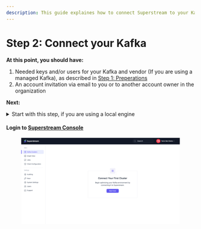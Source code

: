 ```yaml
---
description: This guide explaines how to connect Superstream to your Kafka cluster/s
---
```


# Step 2: Connect your Kafka

**At this point, you should have:**

1. Needed keys and/or users for your Kafka and vendor (If you are using a managed Kafka), as described in [Step 1: Preperations](step-1-preperations.md)
2. An account invitation via email to you or to another account owner in the organization

**Next:**

<details>

<summary>Start with this step, if you are using a local engine</summary>

## Overview

### The Superstream chart will deploy the following pods:

* 2 Superstream engines
* 2 Superstream auto-scaler instances
* 3 NATS brokers
* 1 Superstream syslog adapter
* 1 Telegraf agent for monitoring

\*It is highly recommended to deploy one engine per environment (dev, staging, prod)\*

### Engine deployment without TLS (Default)

#### 1. Configure Environment Tokens

Create a `custom_values.yaml` file and edit the relevant values (An example can be found [here](https://github.com/superstreamlabs/superstream-engine/blob/master/charts/superstream/custom_values.yaml))

`superstreamAccountId`: Access it via the SSM Console by selecting your profile icon in the top-right corner.

`superstreamActivationToken`: Access it via the SSM Console by selecting your profile icon in the top-right corner.

Example `custom_values.yaml` file:

```yaml
############################################################
# GLOBAL configuration for Superstream Engine
############################################################
global:
  engineName: ""               # Define the superstream engine name within 32 characters, excluding '.', and using only lowercase letters, numbers, '-', and '_'.
  superstreamAccountId: ""                 # Provide the account ID associated with the deployment, which could be used for identifying resources or configurations tied to a specific account.
  superstreamActivationToken: ""           # Enter the activation token required for services or resources that need an initial token for activation or authentication.
  skipLocalAuthentication: true
############################################################
# NATS config
############################################################
# NATS HA Deployment. Default "true"
nats:
  config:
    cluster:
      enabled: true
# NATS storageClass configuration. Default is blank "".
    jetstream:
      fileStore:
        pvc:
          storageClassName: ""
    nats:
      port: 4222
      tls:
        enabled: false
        # set secretName in order to mount an existing secret to dir
        secretName: ""
        localCa:
          enabled: false
          secretName: ""          
############################################################
# Kafka Autoscaler config
############################################################
# Optional service to automatically scale the Kafka cluster up/down based on CPU and memory metrics  
autoScaler:
  enabled: true
```

#### 2. Deploy

1. Go to the `custom_values.yaml` directory and run:

{% code overflow="wrap" lineNumbers="true" %}
```bash
helm repo add superstream https://k8s.superstream.ai/ --force-update && helm install superstream superstream/superstream -f custom_values.yaml --create-namespace --namespace superstream --wait
```
{% endcode %}

Deployment verification:

{% code lineNumbers="true" %}
```bash
helm list
```
{% endcode %}

#### 3. <mark style="color:purple;">\*Optional\*</mark> Expose (When Client connectivity is needed. Not a mandatory requirement)

For client connectivity from outside the Kubernetes environment being used, it is necessary to expose the Superstream engine on port 4222 outside of the Kubernetes cluster where Superstream is deployed.

Here is an example YAML file to illustrate the required `service` configuration:

```yaml
apiVersion: v1
kind: Service
metadata:
  name: superstream-host-external
  annotations:
    service.beta.kubernetes.io/aws-load-balancer-type: external
    service.beta.kubernetes.io/aws-load-balancer-nlb-target-type: ip
    service.beta.kubernetes.io/aws-load-balancer-scheme: internet-facing
    service.beta.kubernetes.io/aws-load-balancer-name: superstream-host-external
spec:
  ports:
  - name: superstream-host-external
    port: 4222
    protocol: TCP
    targetPort: 4222
  selector:
    app.kubernetes.io/component: nats
    app.kubernetes.io/instance: nats
    app.kubernetes.io/name: nats
  type: LoadBalancer
```

### Engine deployment with TLS

This guide provides step-by-step instructions for deploying the Superstream Engine with TLS-enabled NATS. The setup includes creating necessary secrets, configuring trust for CA certificates, and aligning Helm chart values for deployment.

**Prerequisites**

1. **TLS Certificate Files**: Ensure you have the `tls.crt` and `tls.key` files for securing NATS communication.
2. **Trusted CA Certificates**: Prepare a `ca-certificates.crt` file that includes the trusted CA certificates for the data plane applications.

### **1. Create the TLS Secret for NATS**

Create a Kubernetes TLS secret in the `superstream` namespace using the provided `tls.crt` and `tls.key` files:

{% code overflow="wrap" %}
```bash
kubectl create secret tls superstream-nats-tls --cert=tls.crt --key=tls.key -n superstream
```
{% endcode %}

This secret secures NATS communication with TLS.

### **2. Create the Trusted CA Secret**

Create a generic Kubernetes secret to store the trusted CA certificates for data plane applications:

{% code overflow="wrap" %}
```bash
kubectl create secret generic nats-ca --from-file=ca-certificates.crt=./ca-certificates.crt -n superstream
```
{% endcode %}

This secret ensures that the applications trust the required CA.

### **3. Update the Helm Chart**

To integrate the secrets into the Superstream Engine deployment, update the Helm chart’s `custom_values.yaml` file. Here is an example configuration:

{% code lineNumbers="true" %}
```yaml
############################################################
# GLOBAL configuration for Superstream Engine
############################################################
global:
  engineName: ""               # Define the superstream engine name (max 32 characters, lowercase, numbers, '-', '_').
  superstreamAccountId: ""     # Account ID associated with the deployment.
  superstreamActivationToken: "" # Initial token for activation or authentication.
  skipLocalAuthentication: true

############################################################
# NATS config
############################################################
nats:
  config:
    cluster:
      enabled: true
    jetstream:
      fileStore:
        pvc:
          storageClassName: "" # Specify the storage class name for JetStream persistence.
    nats:
      port: 4222
      tls:
        enabled: true
        # Set the TLS secret name
        secretName: "superstream-nats-tls"
        localCa:
          enabled: true
          secretName: "nats-ca"

############################################################
# Kafka Autoscaler config
############################################################
autoScaler:
  enabled: true
```
{% endcode %}

**4. Deploy the Helm Chart**

Go to the `custom_values.yaml` directory and run:

{% code overflow="wrap" %}
```bash
helm repo add superstream https://k8s.superstream.ai/ --force-update && helm upgrade --install superstream superstream/superstream -f custom_values.yaml --create-namespace --namespace superstream --wait
```
{% endcode %}

#### **Notes** <a href="#notes" id="notes"></a>

* Ensure the `tls.crt` and `tls.key` files are valid and signed by a trusted CA.
* The `ca-certificates.crt` file should include all necessary trusted CA certificates for the data plane applications.
* Align the secret names in `custom_values.yaml` with the names created in the Kubernetes namespace.

## Appendixes

### Appendix A - Non-HA Deployment

For testing purposes only, Superstream can be deployed without HA capabilities. Change to `false` the following parameter in the `values.yaml` file:

```yaml
# NATS HA Deployment. Default "true"
nats:
  config:
    cluster:
      enabled: false
```

### Appendix B - Superstream Update

1. Retrieve the Most Recent Version of the Superstream Helm Chart

```yaml
 helm repo add superstream https://k8s.superstream.ai/ --force-update
```

2. Make sure to use the same values:

```
helm get values superstream --namespace superstream
```

3. Run the Upgrade command:&#x20;

```yaml
helm upgrade --install superstream superstream/superstream -f custom_values.yaml --namespace superstream --wait
```

### Appendix C - Uninstall

**Steps to Uninstall Superstream Engine.**

1. Delete Superstream Engine Helm Releases:

```
helm delete superstream -n <NAMESPACE>
```

2. Remove Persistent Storage Bound to the Engine:

It's crucial to delete the stateful storage linked to the Engine. Ensure you carefully specify the namespace in the command below before executing it:

```
kubectl delete pvc -l app.kubernetes.io/instance=superstream -n <NAMESPACE>
```

### Appendix D - Use Custom StorageClass

**StorageClass definition**

If there is no default storageClass configured for the Kubernetes cluster or there is a need to choose a custom storageClass, it can be done by specifying its name in the `values.yaml` file.

```yaml
# NATS storageClass configuration. The default is blank "".
    jetstream:
      fileStore:
        pvc:
          storageClassName: ""
```



### Appendix E - Deploy Superstream Engine with internal authentication mode on

To enable secure client authentication for the Superstream Engine, edit the`values.yaml`  file and set the `skipLocalAuthentication` parameter to `false`.

```yaml
############################################################
# GLOBAL configuration for Superstream Engine
############################################################
global:
  engineName: ""                   # Define the superstream engine name within 32 characters, excluding '.', and using only lowercase letters, numbers, '-', and '_'.
  superstreamAccountId: ""         # Provide the account ID associated with the deployment, which could be used for identifying resources or configurations tied to a specific account.
  superstreamActivationToken: ""   # Enter the activation token required for services or resources that need an initial token for activation or authentication.
  skipLocalAuthentication: false
```

### Appendix F - Deploy Superstream Engine using labels, tolerations, nodeSelector and etc'

* To inject custom labels into all services deployed by Superstream, utilize the `global.labels` variable.&#x20;

```yaml
############################################################
# GLOBAL configuration for Superstream Engine
############################################################
global:
  engineName: ""                   # Define the superstream engine name within 32 characters, excluding '.', and using only lowercase letters, numbers, '-', and '_'.
  superstreamAccountId: ""         # Provide the account ID associated with the deployment, which could be used for identifying resources or configurations tied to a specific account.
  superstreamActivationToken: ""   # Enter the activation token required for services or resources that need an initial token for activation or authentication.
  skipLocalAuthentication: true
  
  labels:
    tests: ok
```

* To configure tolerations, nodeSelector, and affinity settings for each deployed service, the adjustments in the following example need to be done:

```yaml
############################################################
# GLOBAL configuration for Superstream Engine
############################################################
global:
  engineName: ""                   # Define the superstream engine name within 32 characters, excluding '.', and using only lowercase letters, numbers, '-', and '_'.
  superstreamAccountId: ""         # Provide the account ID associated with the deployment, which could be used for identifying resources or configurations tied to a specific account.
  superstreamActivationToken: ""   # Enter the activation token required for services or resources that need an initial token for activation or authentication.
  skipLocalAuthentication: true
  
superstreamEngine:
  tolerations:
  - key: "app"
    value: "connectors"
    effect: "NoExecute"
autoScaler:
  tolerations:
  - key: "app"
    value: "connectors"
    effect: "NoExecute"
syslog:
  tolerations:
  - key: "app"
    value: "connectors"
    effect: "NoExecute"
telegraf:
  tolerations:
  - key: "app"
    value: "connectors"
    effect: "NoExecute"
nats:
  podTemplate:
    merge:
      spec:
        tolerations:
          - effect: NoSchedule
            key: node-role.kubernetes.io/master
            operator: Exists
```

## Best practices

### Dev / Staging environments

Connecting your Development/Staging Kafka Clusters to Superstream is recommended. This can be done using either one or more dedicated Superstream engines (data planes) for each environment or the same engine connected to the production clusters.

</details>

#### Login to [Superstream Console](https://app.superstream.ai)

<figure><img src="../.gitbook/assets/Screenshot 2025-01-14 at 11.45.21.png" alt=""><figcaption></figcaption></figure>


